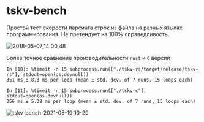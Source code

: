 # tskv-bench
Простой тест скорости парсинга строк из файла на разных языках программирования.
Не претендует на 100% справедливость.

![2018-05-07_14 00 48](https://user-images.githubusercontent.com/2256154/39688999-2a9c1750-51ff-11e8-8dfa-529b41463278.png)


Более точное сравнение производительности `rust` и `C` версий
```
In [10]: %timeit -n 15 subprocess.run(["./tskv-rs/target/release/tskv-rs"], stdout=open(os.devnull))
351 ms ± 8.3 ms per loop (mean ± std. dev. of 7 runs, 15 loops each)

In [11]: %timeit -n 15 subprocess.run(["./tskv-c"], stdout=open(os.devnull))
356 ms ± 5.38 ms per loop (mean ± std. dev. of 7 runs, 15 loops each)
```

![tskv-bench-2021-05-19_10-29](https://user-images.githubusercontent.com/2256154/118752439-49069600-b88d-11eb-8611-56515e382616.png)
